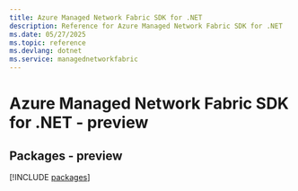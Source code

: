 ```yaml
---
title: Azure Managed Network Fabric SDK for .NET
description: Reference for Azure Managed Network Fabric SDK for .NET
ms.date: 05/27/2025
ms.topic: reference
ms.devlang: dotnet
ms.service: managednetworkfabric
---
```

# Azure Managed Network Fabric SDK for .NET - preview
## Packages - preview
[!INCLUDE [packages](managed-network-fabric-index.md)]